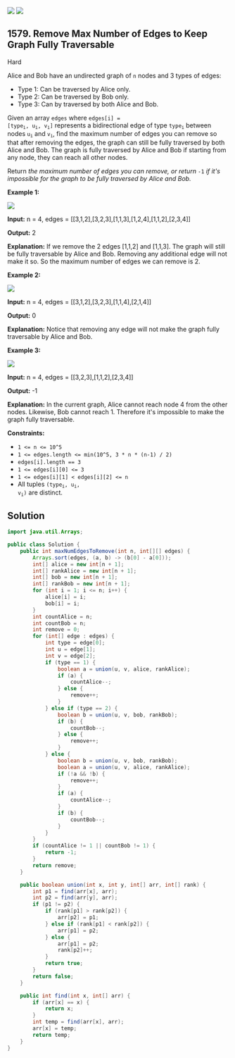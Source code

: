 [![](https://img.shields.io/github/stars/javadev/LeetCode-in-Java?label=Stars&style=flat-square)](https://github.com/javadev/LeetCode-in-Java)
[![](https://img.shields.io/github/forks/javadev/LeetCode-in-Java?label=Fork%20me%20on%20GitHub%20&style=flat-square)](https://github.com/javadev/LeetCode-in-Java/fork)

## 1579\. Remove Max Number of Edges to Keep Graph Fully Traversable

Hard

Alice and Bob have an undirected graph of `n` nodes and 3 types of edges:

*   Type 1: Can be traversed by Alice only.
*   Type 2: Can be traversed by Bob only.
*   Type 3: Can by traversed by both Alice and Bob.

Given an array `edges` where <code>edges[i] = [type<sub>i</sub>, u<sub>i</sub>, v<sub>i</sub>]</code> represents a bidirectional edge of type <code>type<sub>i</sub></code> between nodes <code>u<sub>i</sub></code> and <code>v<sub>i</sub></code>, find the maximum number of edges you can remove so that after removing the edges, the graph can still be fully traversed by both Alice and Bob. The graph is fully traversed by Alice and Bob if starting from any node, they can reach all other nodes.

Return _the maximum number of edges you can remove, or return_ `-1` _if it's impossible for the graph to be fully traversed by Alice and Bob._

**Example 1:**

**![](https://assets.leetcode.com/uploads/2020/08/19/ex1.png)**

**Input:** n = 4, edges = \[\[3,1,2],[3,2,3],[1,1,3],[1,2,4],[1,1,2],[2,3,4]]

**Output:** 2

**Explanation:** If we remove the 2 edges [1,1,2] and [1,1,3]. The graph will still be fully traversable by Alice and Bob. Removing any additional edge will not make it so. So the maximum number of edges we can remove is 2.

**Example 2:**

**![](https://assets.leetcode.com/uploads/2020/08/19/ex2.png)**

**Input:** n = 4, edges = \[\[3,1,2],[3,2,3],[1,1,4],[2,1,4]]

**Output:** 0

**Explanation:** Notice that removing any edge will not make the graph fully traversable by Alice and Bob.

**Example 3:**

**![](https://assets.leetcode.com/uploads/2020/08/19/ex3.png)**

**Input:** n = 4, edges = \[\[3,2,3],[1,1,2],[2,3,4]]

**Output:** -1

**Explanation:** In the current graph, Alice cannot reach node 4 from the other nodes. Likewise, Bob cannot reach 1. Therefore it's impossible to make the graph fully traversable.

**Constraints:**

*   `1 <= n <= 10^5`
*   `1 <= edges.length <= min(10^5, 3 * n * (n-1) / 2)`
*   `edges[i].length == 3`
*   `1 <= edges[i][0] <= 3`
*   `1 <= edges[i][1] < edges[i][2] <= n`
*   All tuples <code>(type<sub>i</sub>, u<sub>i</sub>, v<sub>i</sub>)</code> are distinct.

## Solution

```java
import java.util.Arrays;

public class Solution {
    public int maxNumEdgesToRemove(int n, int[][] edges) {
        Arrays.sort(edges, (a, b) -> (b[0] - a[0]));
        int[] alice = new int[n + 1];
        int[] rankAlice = new int[n + 1];
        int[] bob = new int[n + 1];
        int[] rankBob = new int[n + 1];
        for (int i = 1; i <= n; i++) {
            alice[i] = i;
            bob[i] = i;
        }
        int countAlice = n;
        int countBob = n;
        int remove = 0;
        for (int[] edge : edges) {
            int type = edge[0];
            int u = edge[1];
            int v = edge[2];
            if (type == 1) {
                boolean a = union(u, v, alice, rankAlice);
                if (a) {
                    countAlice--;
                } else {
                    remove++;
                }
            } else if (type == 2) {
                boolean b = union(u, v, bob, rankBob);
                if (b) {
                    countBob--;
                } else {
                    remove++;
                }
            } else {
                boolean b = union(u, v, bob, rankBob);
                boolean a = union(u, v, alice, rankAlice);
                if (!a && !b) {
                    remove++;
                }
                if (a) {
                    countAlice--;
                }
                if (b) {
                    countBob--;
                }
            }
        }
        if (countAlice != 1 || countBob != 1) {
            return -1;
        }
        return remove;
    }

    public boolean union(int x, int y, int[] arr, int[] rank) {
        int p1 = find(arr[x], arr);
        int p2 = find(arr[y], arr);
        if (p1 != p2) {
            if (rank[p1] > rank[p2]) {
                arr[p2] = p1;
            } else if (rank[p1] < rank[p2]) {
                arr[p1] = p2;
            } else {
                arr[p1] = p2;
                rank[p2]++;
            }
            return true;
        }
        return false;
    }

    public int find(int x, int[] arr) {
        if (arr[x] == x) {
            return x;
        }
        int temp = find(arr[x], arr);
        arr[x] = temp;
        return temp;
    }
}
```
